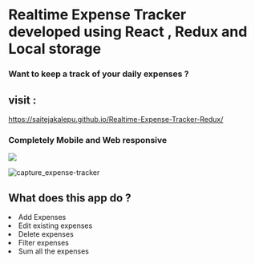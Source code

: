 # Realtime Expense Tracker developed using React , Redux and Local storage

<h3>Want to keep a track of your daily expenses ? </h3>

## visit :  
https://saitejakalepu.github.io/Realtime-Expense-Tracker-Redux/

### Completely Mobile and Web responsive 

<img src="responsive-app.gif"/>

![capture_expense-tracker](https://user-images.githubusercontent.com/69914580/137531138-468aa561-7a02-4701-835f-8c520e746105.JPG)

## What does this app do ?
<li>Add Expenses</li>
<li>Edit existing expenses</li>
<li>Delete expenses</li>
<li>Filter expenses</li>
<li>Sum all the expenses</li>


